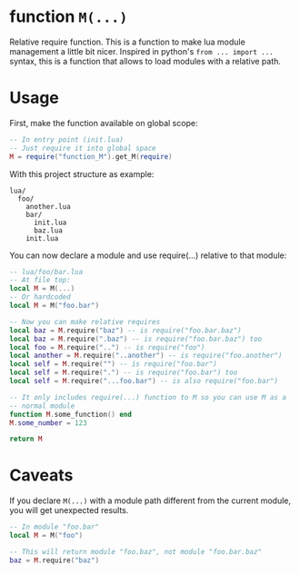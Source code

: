 # function `M(...)`

Relative require function. This is a function to make lua module management
a little bit nicer. Inspired in python's `from ... import ...` syntax, this
is a function that allows to load modules with a relative path.

# Usage

First, make the function available on global scope:
```lua
-- In entry point (init.lua)
-- Just require it into global space
M = require("function_M").get_M(require)
```

With this project structure as example:
```
lua/
  foo/
    another.lua
    bar/
      init.lua
      baz.lua
    init.lua
```

You can now declare a module and use require(...) relative to that module:
```lua
-- lua/foo/bar.lua
-- At file top:
local M = M(...)
-- Or hardcoded
local M = M("foo.bar")

-- Now you can make relative requires
local baz = M.require("baz") -- is require("foo.bar.baz")
local baz = M.require(".baz") -- is require("foo.bar.baz") too
local foo = M.require("..") -- is require("foo")
local another = M.require("..another") -- is require("foo.another")
local self = M.require("") -- is require("foo.bar")
local self = M.require(".") -- is require("foo.bar") too
local self = M.require("...foo.bar") -- is also require("foo.bar")

-- It only includes require(...) function to M so you can use M as a
-- normal module
function M.some_function() end
M.some_number = 123

return M
```

# Caveats

If you declare `M(...)` with a module path different from the current
module, you will get unexpected results.

```lua
-- In module "foo.bar"
local M = M("foo")

-- This will return module "foo.baz", not module "foo.bar.baz"
baz = M.require("baz")
```
